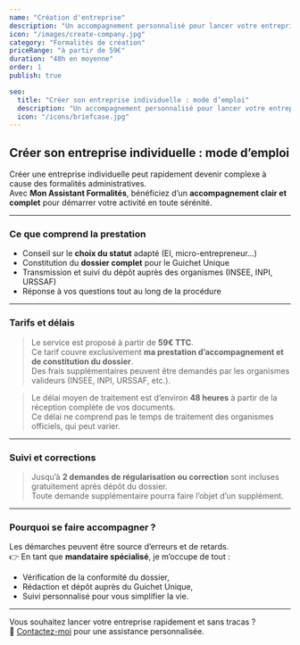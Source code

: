```yaml
---
name: "Création d'entreprise"
description: "Un accompagnement personnalisé pour lancer votre entreprise individuelle sans stress."
icon: "/images/create-company.jpg"
category: "Formalités de création"
priceRange: "à partir de 59€"
duration: "48h en moyenne"
order: 1
publish: true

seo:
  title: "Créer son entreprise individuelle : mode d’emploi"
  description: "Un accompagnement personnalisé pour lancer votre entreprise individuelle sans stress."
  icon: "/icons/briefcase.jpg"
---
```


## Créer son entreprise individuelle : mode d’emploi

Créer une entreprise individuelle peut rapidement devenir complexe à cause des formalités administratives.  
Avec **Mon Assistant Formalités**, bénéficiez d’un **accompagnement clair et complet** pour démarrer votre activité en toute sérénité.

---

### Ce que comprend la prestation

- Conseil sur le **choix du statut** adapté (EI, micro-entrepreneur…)
- Constitution du **dossier complet** pour le Guichet Unique
- Transmission et suivi du dépôt auprès des organismes (INSEE, INPI, URSSAF)
- Réponse à vos questions tout au long de la procédure

---

### Tarifs et délais

> Le service est proposé à partir de **59€ TTC**.  
> Ce tarif couvre exclusivement **ma prestation d’accompagnement et de constitution du dossier**.  
> Des frais supplémentaires peuvent être demandés par les organismes valideurs (INSEE, INPI, URSSAF, etc.).

> Le délai moyen de traitement est d’environ **48 heures** à partir de la réception complète de vos documents.  
> Ce délai ne comprend pas le temps de traitement des organismes officiels, qui peut varier.

---

### Suivi et corrections

> Jusqu’à **2 demandes de régularisation ou correction** sont incluses gratuitement après dépôt du dossier.  
> Toute demande supplémentaire pourra faire l’objet d’un supplément.

---

### Pourquoi se faire accompagner ?

Les démarches peuvent être source d’erreurs et de retards.  
👉 En tant que **mandataire spécialisé**, je m’occupe de tout :

- Vérification de la conformité du dossier,
- Rédaction et dépôt auprès du Guichet Unique,
- Suivi personnalisé pour vous simplifier la vie.

---

Vous souhaitez lancer votre entreprise rapidement et sans tracas ?  
📩 [Contactez-moi](/contact) pour une assistance personnalisée.